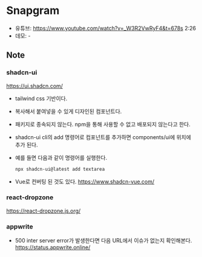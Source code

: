 # Snapgram

- 유튜브: <https://www.youtube.com/watch?v=_W3R2VwRyF4&t=678s> 2:26
- 데모: -

## Note

### shadcn-ui

<https://ui.shadcn.com/>

- tailwind css 기반이다.
- 복사해서 붙여넣을 수 있게 디자인된 컴포넌트다.
- 패키지로 종속되지 않는다. npm을 통해 사용할 수 없고 배포되지 않는다고 한다.
- shadcn-ui cli의 add 명령어로 컴포넌트를 추가하면 components/ui에 위치에 추가 된다.
- 예를 들면 다음과 같이 명령어를 실행한다.

  ```bash
  npx shadcn-ui@latest add textarea 
  ```

- Vue로 컨버팅 된 것도 있다. <https://www.shadcn-vue.com/>

### react-dropzone

<https://react-dropzone.js.org/>

### appwrite

- 500 inter server error가 발생한다면 다음 URL에서 이슈가 없는지 확인해본다. <https://status.appwrite.online/>
